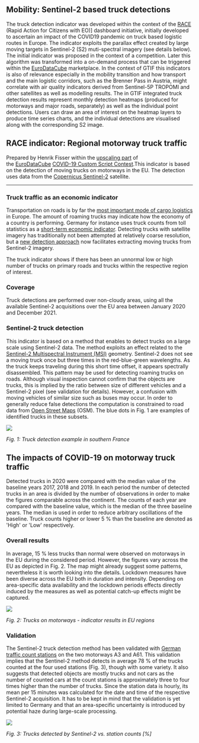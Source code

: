 ## Mobility: Sentinel-2 based truck detections

The truck detection indicator was developed within the context of the [RACE](https://race.esa.int/) (Rapid
Action for Citizens with EO)] dashboard initiative, initially developed to ascertain an
impact of the COVID19 pandemic on truck based logistic routes in Europe. The
indicator exploits the parallax effect created by large moving targets in Sentinel-2
(S2) muti-spectral imagery (see details below). The initial indicator was proposed in
the context of a competition. Later this algorithm was transformed into a on-demand
process that can be triggered within the [EuroDataCube](https://eurodatacube.com/) marketplace.
In the context of GTIF this indicators is also of relevance especially in the mobility
transition and how transport and the main logistic corridors, such as the Brenner
Pass in Austria, might correlate with air quality indicators derived from Sentinel-5P
TROPOMI and other satellites as well as modelling results.
The in GTIF integrated truck detection results represent monthly detection heatmaps
(produced for motorways and major roads, separately) as well as the individual point
detections. Users can draw an area of interest on the heatmap layers to produce
time series charts, and the individual detections are visualised along with the
corresponding S2 image.


## RACE indicator: Regional motorway truck traffic

Prepared by Henrik Fisser within the [upscaling part](https://eo4society.esa.int/2020/04/24/from-the-covid-19-custom-script-contest-to-the-euro-data-cube-european-dashboard/) of the [EuroDataCube](https://eurodatacube.com/) [COVID-19
Custom Script Contest](https://www.sentinel-hub.com/contest-covid/).This indicator is based on the detection of moving trucks on
motorways in the EU. The detection uses data from the [Copernicus Sentinel-2](https://www.esa.int/Applications/Observing_the_Earth/Copernicus/Sentinel-2) satellite.

___________
### Truck traffic as an economic indicator
Transportation on roads is by far the [most important mode of cargo logistics](https://ec.europa.eu/eurostat/statistics-explained/index.php/Freight_transport_statistics_-_modal_split) in Europe. The amount of roaming trucks may indicate how the economy of a country is performing. Germany for instance uses truck counts from toll statistics as a [short-term economic indicator](https://www.destatis.de/EN/Service/EXDAT/Datensaetze/truck-toll-mileage.html). Detecting trucks with satellite imagery has traditionally not been attempted at relatively coarse resolution, but a [new detection approach](https://www.sentinel-hub.com/contest/#ResultsCovid) now facilitates extracting moving trucks from Sentinel-2 imagery. 

The truck indicator shows if there has been an unnormal low or high number of trucks on primary roads and trucks within the respective region of interest. 

### Coverage 

Truck detections are performed over non-cloudy areas, using all the available Sentinel-2 acquisitions over the EU area between January 2020 and December 2021. 

### Sentinel-2 truck detection
This indicator is based on a method that enables to detect trucks on a large scale using Sentinel-2 data. The method exploits an effect related to the [Sentinel-2 Multispectral Instrument (MSI)](https://earth.esa.int/web/sentinel/technical-guides/sentinel-2-msi/msi-instrument) geometry. Sentinel-2 does not see a moving truck once but three times in the red-blue-green wavelengths. As the truck keeps traveling during this short time offset, it appears spectrally disassembled. This pattern may be used for detecting roaming trucks on roads. Although visual inspection cannot confirm that the objects are trucks, this is implied by the ratio between size of different vehicles and a Sentinel-2 pixel (see validation for details). However, a confusion with moving vehicles of similar size such as buses may occur.
In order to generally reduce false detections the computation is constrained to road data from [Open Street Maps](https://wiki.openstreetmap.org/wiki/Key:highway) (OSM). The blue dots in Fig. 1 are examples of identified trucks in these subsets.

![](./eodash-data/stories/E12c_2018-04-19_france.jpg)

*Fig. 1: Truck detection example in southern France*

## The impacts of COVID-19 on motorway truck traffic

Detected trucks in 2020 were compared with the median value of the baseline years 2017, 2018 and 2019. In each period the number of detected trucks in an area is divided by the number of observations in order to make the figures comparable across the continent. The counts of each year are compared with the baseline value, which is the median of the three baseline years. The median is used in order to reduce arbitrary oscillations of the baseline. Truck counts higher or lower 5 % than the baseline are denoted as 'High' or 'Low' respectively.

### Overall results
In average, 15 % less trucks than normal were observed on motorways in the EU during the considered period. However, the figures vary across the EU as depicted in Fig. 2. The map might already suggest some patterns, nevertheless it is worth looking into the details. Lockdown measures have been diverse across the EU both in duration and intensity. Depending on area-specific data availability and the lockdown periods effects directly induced by the measures as well as potential catch-up effects might be captured.

![](./eodash-data/stories/E12c_motorway_map.png)

*Fig. 2: Trucks on motorways - indicator results in EU regions*

### Validation
The Sentinel-2 truck detection method has been validated with [German traffic count stations](https://www.bast.de/BASt_2017/DE/Verkehrstechnik/Fachthemen/v2-verkehrszaehlung/zaehl_node.html) on the two motorways A3 and A61. This validation implies that the Sentinel-2 method detects in average 78 % of the trucks counted at the four used stations (Fig. 3), though with some variety. It also suggests that detected objects are mostly trucks and not cars as the number of counted cars at the count stations is approximately three to four times higher than the number of trucks.
Since the station data is hourly, its mean per 15 minutes was calculated for the date and time of the respective Sentinel-2 acquisition. It has to be kept in mind that the validation is yet limited to Germany and that an area-specific uncertainty is introduced by potential haze during large-scale processing.

![](./eodash-data/stories/E12c_validation_percentages.png)

*Fig. 3: Trucks detected by Sentinel-2 vs. station counts [%]*
